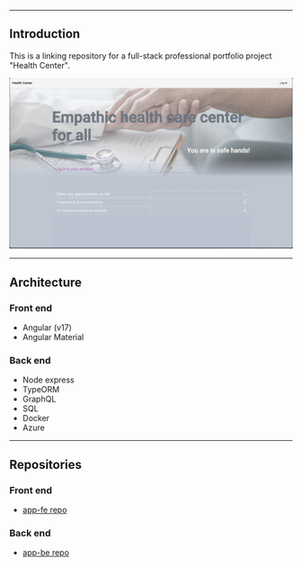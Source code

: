 ___
## Introduction

This is a linking repository for a full-stack professional portfolio project "Health Center".

![](./assets/home-page.png)


___
## Architecture

### Front end

- Angular (v17)
- Angular Material

### Back end

- Node express
- TypeORM
- GraphQL
- SQL
- Docker
- Azure

___
## Repositories

### Front end

- [app-fe repo](https://github.com/microieva/app-fe)

### Back end

- [app-be repo](https://github.com/microieva/app-be)

